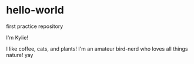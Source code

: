 # hello-world
first practice repository

I'm Kylie! 

I like coffee, cats, and plants! I'm an amateur bird-nerd who loves all things nature! yay
